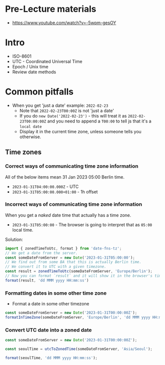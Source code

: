 # Pre-Lecture materials

* https://www.youtube.com/watch?v=-5wpm-gesOY

# Intro

* ISO-8601
* UTC - Coordinated Universal Time
* Epoch / Unix time
* Review date methods
   
# Common pitfalls

* When you get 'just a date' example: `2022-02-23`
  * Note that `2022-02-23T00:00Z` is not 'just a date'
  * If you do `new Date('2022-02-23')` - this will treat it as `2022-02-23T00:00:00Z` and you need to append a `T00:00` to tell js that it's a `local date`  
  * Display it in the current time zone, unless someone tells you otherwise.

## Time zones

### Correct ways of communicating time zone information

All of the below items mean 31 Jan 2023 05:00 Berlin time.

* `2023-01-31T04:00:00.000Z` - UTC
* `2023-01-31T05:00:00.000+01:00` - 1h offset

### Incorrect ways of communicating time zone information

When you get a *naked* date time that actually has a time zone.

* `2023-01-31T05:00:00` - The browser is going to interpret that as `05:00` local time.

Solution:

```js
import { zonedTimeToUtc, format } from 'date-fns-tz';
// We get a date from the server.
const someDateFromServer = new Date('2023-01-31T05:00:00');
// We find out from some BA that this is actually Berlin time.
// We convert it to UTC with a given timezone.
const result = zonedTimeToUtc(someDateFromServer, 'Europe/Berlin');
// Now you can format `result` and it will show it in the browser's timezone.
format(result, 'dd MMM yyyy HH:mm:ss')
```

### Formatting dates in some other time zone

* Format a date in some other timezone

```js
const someDateFromServer = new Date('2023-01-31T00:00:00Z');
formatInTimeZone(someDateFromServer, 'Europe/Berlin', 'dd MMM yyyy HH:mm:ss')
```
 
### Convert UTC date into a zoned date

```js
const someDateFromServer = new Date('2023-01-31T00:00:00Z');

const seoulTime = utcToZonedTime(someDateFromServer, 'Asia/Seoul');

format(seoulTime, 'dd MMM yyyy HH:mm:ss');
```

